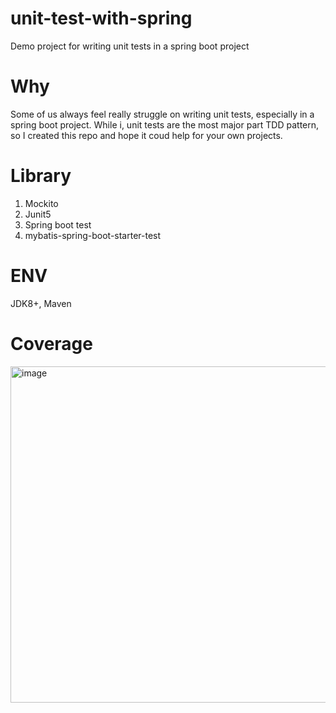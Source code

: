 # unit-test-with-spring
Demo project for writing unit tests in a spring boot project

# Why

Some of us always feel really struggle on writing unit tests, especially in a spring boot project. 
While i, unit tests are the most major part TDD pattern, so I created this repo and hope it coud help for your own projects. 


# Library

1. Mockito
2. Junit5
3. Spring boot test
4. mybatis-spring-boot-starter-test

# ENV
JDK8+,
Maven

# Coverage
<img width="538" alt="image" src="https://user-images.githubusercontent.com/12717349/171996963-495a0d80-d9f6-4a01-b126-8e2eb9f30cbd.png">




